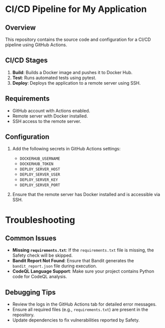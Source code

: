 # CI/CD Pipeline for My Application

## Overview
This repository contains the source code and configuration for a CI/CD pipeline using GitHub Actions.

## CI/CD Stages
1. **Build**: Builds a Docker image and pushes it to Docker Hub.
2. **Test**: Runs automated tests using pytest.
3. **Deploy**: Deploys the application to a remote server using SSH.

## Requirements
- GitHub account with Actions enabled.
- Remote server with Docker installed.
- SSH access to the remote server.

## Configuration
1. Add the following secrets in GitHub Actions settings:
   - `DOCKERHUB_USERNAME`
   - `DOCKERHUB_TOKEN`
   - `DEPLOY_SERVER_HOST`
   - `DEPLOY_SERVER_USER`
   - `DEPLOY_SERVER_KEY`
   - `DEPLOY_SERVER_PORT`

2. Ensure that the remote server has Docker installed and is accessible via SSH.

# Troubleshooting

## Common Issues
- **Missing `requirements.txt`**: If the `requirements.txt` file is missing, the Safety check will be skipped.
- **Bandit Report Not Found**: Ensure that Bandit generates the `bandit_report.json` file during execution.
- **CodeQL Language Support**: Make sure your project contains Python code for CodeQL analysis.

## Debugging Tips
- Review the logs in the GitHub Actions tab for detailed error messages.
- Ensure all required files (e.g., `requirements.txt`) are present in the repository.
- Update dependencies to fix vulnerabilities reported by Safety.
